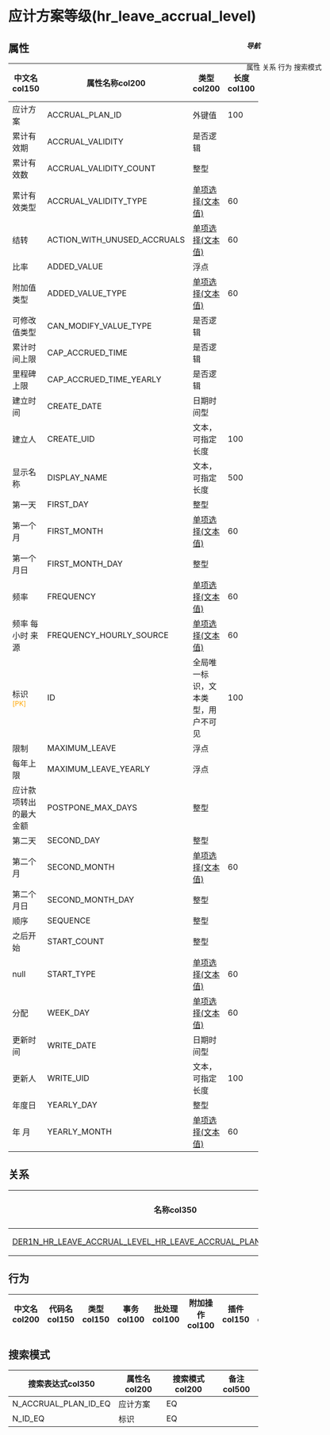 # 应计方案等级(hr_leave_accrual_level)  <!-- {docsify-ignore-all} -->


## 属性
|    中文名col150 | 属性名称col200           | 类型col200     | 长度col100    |允许为空col100    |  备注col500  |
| --------   |------------| -----  | -----  | :----: | -------- |
|应计方案|ACCRUAL_PLAN_ID|外键值|100|否||
|累计有效期|ACCRUAL_VALIDITY|是否逻辑||是||
|累计有效数|ACCRUAL_VALIDITY_COUNT|整型||是||
|累计有效类型|ACCRUAL_VALIDITY_TYPE|[单项选择(文本值)](index/dictionary_index#hr_leave_accrual_level_accrual_validity_type "累计有效类型")|60|否||
|结转|ACTION_WITH_UNUSED_ACCRUALS|[单项选择(文本值)](index/dictionary_index#hr_leave_accrual_level_action_with_unused_accruals "结转")|60|否||
|比率|ADDED_VALUE|浮点||否||
|附加值类型|ADDED_VALUE_TYPE|[单项选择(文本值)](index/dictionary_index#hr_leave_accrual_level_added_value_type "附加值类型")|60|否||
|可修改值类型|CAN_MODIFY_VALUE_TYPE|是否逻辑||是||
|累计时间上限|CAP_ACCRUED_TIME|是否逻辑||是||
|里程碑上限|CAP_ACCRUED_TIME_YEARLY|是否逻辑||是||
|建立时间|CREATE_DATE|日期时间型||否||
|建立人|CREATE_UID|文本，可指定长度|100|否||
|显示名称|DISPLAY_NAME|文本，可指定长度|500|是||
|第一天|FIRST_DAY|整型||是||
|第一个月|FIRST_MONTH|[单项选择(文本值)](index/dictionary_index#hr_leave_accrual_level_first_month "第一个月")|60|是||
|第一个月日|FIRST_MONTH_DAY|整型||是||
|频率|FREQUENCY|[单项选择(文本值)](index/dictionary_index#hr_leave_accrual_level_frequency "频率")|60|否||
|频率 每小时 来源|FREQUENCY_HOURLY_SOURCE|[单项选择(文本值)](index/dictionary_index#hr_leave_accrual_level_frequency_hourly_source "频率 每小时 来源")|60|是||
|标识<sup class="footnote-symbol"><font color=orange>[PK]</font></sup>|ID|全局唯一标识，文本类型，用户不可见|100|否||
|限制|MAXIMUM_LEAVE|浮点||是||
|每年上限|MAXIMUM_LEAVE_YEARLY|浮点||是||
|应计款项转出的最大金额|POSTPONE_MAX_DAYS|整型||是||
|第二天|SECOND_DAY|整型||是||
|第二个月|SECOND_MONTH|[单项选择(文本值)](index/dictionary_index#hr_leave_accrual_level_second_month "第二个月")|60|是||
|第二个月日|SECOND_MONTH_DAY|整型||是||
|顺序|SEQUENCE|整型||是||
|之后开始|START_COUNT|整型||是||
|null|START_TYPE|[单项选择(文本值)](index/dictionary_index#hr_leave_accrual_level_start_type "null")|60|否||
|分配|WEEK_DAY|[单项选择(文本值)](index/dictionary_index#hr_leave_accrual_level_week_day "分配")|60|否||
|更新时间|WRITE_DATE|日期时间型||否||
|更新人|WRITE_UID|文本，可指定长度|100|否||
|年度日|YEARLY_DAY|整型||是||
|年 月|YEARLY_MONTH|[单项选择(文本值)](index/dictionary_index#hr_leave_accrual_level_yearly_month "年 月")|60|是||


## 关系

<el-row>
<el-tabs v-model="show_der">
<el-tab-pane label="从关系" name="minor">

|  名称col350   | 主实体col200   | 关系类型col200   |    备注col500  |
| -------- |---------- |-----------|----- |
|[DER1N_HR_LEAVE_ACCRUAL_LEVEL_HR_LEAVE_ACCRUAL_PLAN_ACCRUAL_PLAN_ID](der/DER1N_HR_LEAVE_ACCRUAL_LEVEL_HR_LEAVE_ACCRUAL_PLAN_ACCRUAL_PLAN_ID)|[应计方案(HR_LEAVE_ACCRUAL_PLAN)](module/hr/hr_leave_accrual_plan)|1:N关系||

</el-tab-pane>
</el-tabs>
</el-row>

## 行为
| 中文名col200    | 代码名col150    | 类型col150    | 事务col100   | 批处理col100   | 附加操作col100  | 插件col150    |  备注col300  |
| -------- |---------- |----------- |:----:|:----:|---------| ----- | ----- |

## 搜索模式
|   搜索表达式col350   |    属性名col200    |    搜索模式col200        |备注col500  |
| -------- |------------|------------|------|
|N_ACCRUAL_PLAN_ID_EQ|应计方案|EQ||
|N_ID_EQ|标识|EQ||

<div style="display: block; overflow: hidden; position: fixed; top: 140px; right: 100px;">

##### 导航
<el-anchor >
<el-anchor-link :href="`#/module/hr/hr_leave_accrual_level?id=属性`">
  属性
</el-anchor-link>
<el-anchor-link :href="`#/module/hr/hr_leave_accrual_level?id=关系`">
  关系
</el-anchor-link>
<el-anchor-link :href="`#/module/hr/hr_leave_accrual_level?id=行为`">
  行为
</el-anchor-link>
<el-anchor-link :href="`#/module/hr/hr_leave_accrual_level?id=搜索模式`">
  搜索模式
</el-anchor-link>
</el-anchor>
</div>

<script>
 const { createApp } = Vue
  createApp({
    data() {
      return {
show_der:'minor',


      }
    },
    methods: {
    }
  }).use(ElementPlus).mount('#app')
</script>